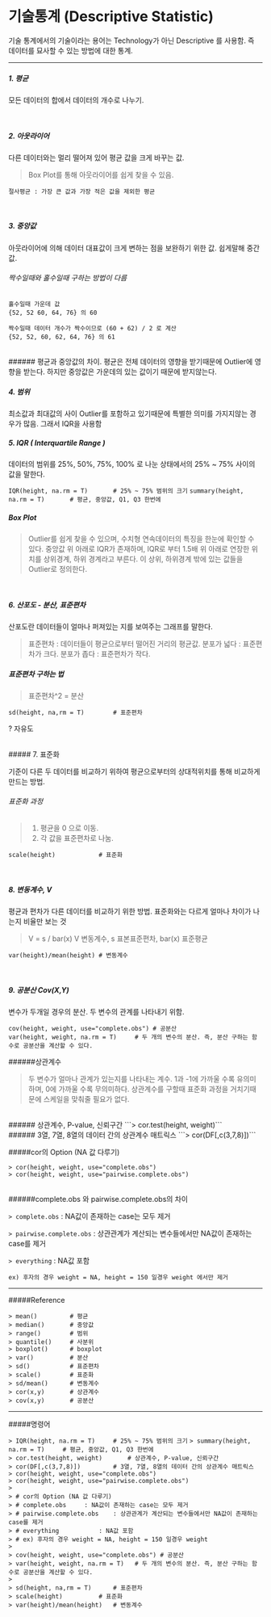 # 기술통계 (Descriptive Statistic)
기술 통계에서의 기술이라는 용어는 Technology가 아닌 Descriptive 를 사용함.
즉 데이터를 묘사할 수 있는 방법에 대한 통계.
<br/>
<hr/>

##### 1. 평균
모든 데이터의 합에서 데이터의 개수로 나누기.

<br/>

##### 2. 아웃라이어
다른 데이터와는 멀리 떨어져 있어 평균 값을 크게 바꾸는 값.

> Box Plot를 통해 아웃라이어를 쉽게 찾을 수 있음.


```절사평균 : 가장 큰 값과 가장 적은 값을 제외한 평균```

<br/>

##### 3. 중앙값
아웃라이어에 의해 데이터 대표값이 크게 변하는 점을 보완하기 위한 값.
쉽게말해 중간값.
<br/>
###### 짝수일때와 홀수일때 구하는 방법이 다름
	홀수일때 가운데 값
	{52, 52 60, 64, 76} 의 60

	짝수일때 데이터 개수가 짝수이므로 (60 + 62) / 2 로 계산
	{52, 52, 60, 62, 64, 76} 의 61

<br/>
###### 평균과 중앙값의 차이.
	평균은 전체 데이터의 영향을 받기때문에 Outlier에 영향을 받는다.
	하지만 중앙값은 가운데의 있는 값이기 때문에 받지않는다.


##### 4. 범위
최소값과 최대값의 사이
Outlier를 포함하고 있기때문에 특별한 의미를 가지지않는 경우가 많음.
그래서 IQR을 사용함


##### 5. IQR ( Interquartile Range )
데이터의 범위를 25%, 50%, 75%, 100% 로 나눈 상태에서의 25% ~ 75% 사이의 값을 말한다.

```IQR(height, na.rm = T)		# 25% ~ 75% 범위의 크기```
```summary(height, na.rm = T)		# 평균, 중앙값, Q1, Q3 한번에```
<br/>

##### Box Plot
> Outlier를 쉽게 찾을 수 있으며, 수치형 연속데이터의 특징을 한눈에 확인할 수 있다.
	중앙값 위 아래로 IQR가 존재하며, IQR로 부터 1.5배 위 아래로 연장한 위치를
    상위경계, 하위 경계라고 부른다.
	이 상위, 하위경계 밖에 있는 값들을 Outlier로 정의한다.

<br/>

##### 6. 산포도 - 분산, 표준편차
산포도란 데이터들이 얼마나 퍼져있는 지를 보여주는 그래프를 말한다.

> 표준편차 : 데이터들이 평균으로부터 떨어진 거리의 평균값.
 분포가 넓다 : 표준편차가 크다.
 분포가 좁다 : 표준편차가 작다.
 
##### 표준편차 구하는 법
> 표준편차^2 = 분산

```sd(height, na,rm = T)		# 표준편차```

? 자유도

<br/>
##### 7. 표준화

기준이 다른 두 데이터를 비교하기 위하여
평균으로부터의 상대적위치를 통해 비교하게 만드는 방법.
###### 표준화 과정
> 1) 평균을 0 으로 이동.
> 2) 각 값을 표준편차로 나눔.

```scale(height)			# 표준화```

<br/>

##### 8. 변동계수, V
평균과 편차가 다른 데이터를 비교하기 위한 방법.
표준화와는 다르게 얼마나 차이가 나는지 비율만 보는 것

> V = s / bar(x)
> V 변동계수, s 표본표준편차, bar(x) 표준평균

```var(height)/mean(height)	# 변동계수```

<br/>

##### 9. 공분산 Cov(X,Y)
변수가 두개일 경우의 분산. 두 변수의 관계를 나타내기 위함.

```cov(height, weight, use="complete.obs") # 공분산```<br/>
```var(height, weight, na.rm = T)	  # 두 개의 변수의 분산. 즉, 분산 구하는 함수로 공분산을 계산할 수 있다.```

######상관계수
> 두 변수가 얼마나 관계가 있는지를 나타내는 계수. 
1과 -1에 가까울 수록 유의미하며, 0에 가까울 수록 무의미하다.
상관계수를 구할때 표준화 과정을 거치기때문에 스케일을 맞춰줄 필요가 없다.

<br/>
###### 상관계수, P-value, 신뢰구간
```> cor.test(height, weight)```
<br/>
###### 3열, 7열, 8열의 데이터 간의 상관계수 매트릭스
```> cor(DF[,c(3,7,8)])```

#####cor의 Option (NA 값 다루기)

```> cor(height, weight, use="complete.obs")```<br/>
```> cor(height, weight, use="pairwise.complete.obs")```

<br/>
######complete.obs 와 pairwise.complete.obs의 차이

```> complete.obs```
: NA값이 존재하는 case는 모두 제거

```> pairwise.complete.obs```
: 상관관계가 계산되는 변수들에서만 NA값이 존재하는 case를 제거

```> everything```
: NA값 포함

```ex) 후자의 경우 weight = NA, height = 150 일경우 weight 에서만 제거```

<hr/>

#####Reference

```> mean() 		# 평균```<br/>
```> median() 		# 중앙값```<br/>
```> range()		# 범위```<br/>
```> quantile()		# 사분위```<br/>
```> boxplot()		# boxplot```<br/>
```> var()			# 분산```<br/>
```> sd()			# 표준편차```<br/>
```> scale()		# 표준화```<br/>
```> sd/mean()		# 변동계수```<br/>
```> cor(x,y)		# 상관계수```<br/>
```> cov(x,y)		# 공분산```

<hr/>

#####명령어

```> IQR(height, na.rm = T)		# 25% ~ 75% 범위의 크기```
```> summary(height, na.rm = T)		# 평균, 중앙값, Q1, Q3 한번에```<br/>
```> cor.test(height, weight)		# 상관계수, P-value, 신뢰구간```<br/>
```> cor(DF[,c(3,7,8)])			# 3열, 7열, 8열의 데이터 간의 상관계수 매트릭스```<br/>
```> cor(height, weight, use="complete.obs")```<br/>
```> cor(height, weight, use="pairwise.complete.obs")```<br/>
```> ```<br/>
```> # cor의 Option (NA 값 다루기)```<br/>
```> # complete.obs		: NA값이 존재하는 case는 모두 제거```<br/>
```> # pairwise.complete.obs	: 상관관계가 계산되는 변수들에서만 NA값이 존재하는 case를 제거```<br/>
```> # everything			: NA값 포함```<br/>
```> # ex) 후자의 경우 weight = NA, height = 150 일경우 weight```<br/>
```> ```<br/>
```> cov(height, weight, use="complete.obs") # 공분산```<br/>
```> var(height, weight, na.rm = T)	  # 두 개의 변수의 분산. 즉, 분산 구하는 함수로 공분산을 계산할 수 있다.```<br/>
```> ```<br/>
```> sd(height, na,rm = T)		# 표준편차```<br/>
```> scale(height)			# 표준화```<br/>
```> var(height)/mean(height)	# 변동계수```